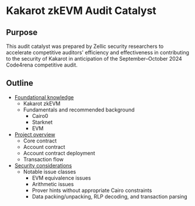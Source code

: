 # Kakarot zkEVM Audit Catalyst

## Purpose

This audit catalyst was prepared by Zellic security researchers to accelerate competitive auditors' efficiency and effectiveness in contributing to the security of Kakarot in anticipation of the September–October 2024 Code4rena competitive audit.

## Outline

- [Foundational knowledge](01-foundations.md)
  - Kakarot zkEVM
  - Fundamentals and recommended background
    - Cairo0
    - Starknet
    - EVM
- [Project overview](02-overview.md)
  - Core contract
  - Account contract
  - Account contract deployment
  - Transaction flow
- [Security considerations](03-security.md)
  - Notable issue classes
    - EVM equivalence issues
    - Arithmetic issues
    - Prover hints without appropriate Cairo constraints
    - Data packing/unpacking, RLP decoding, and transaction parsing